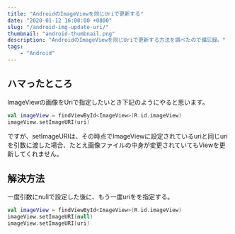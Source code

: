 ```yaml
---
title: "AndroidのImageViewを同じUriで更新する"
date: "2020-01-12 16:00:00 +0800"
slug: "/android-img-update-uri/"
thumbnail: "android-thumbnail.png"
description: "AndroidのImageViewを同じUriで更新する方法を調べたので備忘録。"
tags:
    - "Android"
---
```


## ハマったところ

ImageViewの画像をUriで指定したいとき下記のようにやると思います。

```kotlin
val imageView = findViewById<ImageView>(R.id.imageView)
imageView.setImageURI(uri)
```

ですが、setImageURIは、その時点でImageViewに設定されているuriと同じuriを引数に渡した場合、たとえ画像ファイルの中身が変更されていてもViewを更新してくれません。


## 解決方法

一度引数にnullで設定した後に、もう一度uriをを指定する。

```kotlin
val imageView = findViewById<ImageView>(R.id.imageView)
imageView.setImageURI(null)
imageView.setImageURI(uri)
```